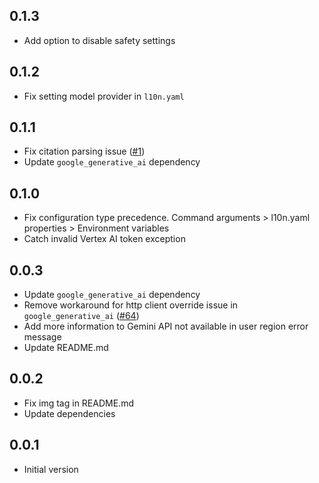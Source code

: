 ## 0.1.3
- Add option to disable safety settings

## 0.1.2
- Fix setting model provider in `l10n.yaml`

## 0.1.1
- Fix citation parsing issue
  ([#1](https://github.com/leancodepl/arb_translate/issues/1))
- Update `google_generative_ai` dependency

## 0.1.0
- Fix configuration type precedence. Command arguments > l10n.yaml properties >
  Environment variables
- Catch invalid Vertex AI token exception

## 0.0.3
- Update `google_generative_ai` dependency
- Remove workaround for http client override issue in `google_generative_ai`
  ([#64](https://github.com/google/generative-ai-dart/issues/64))
- Add more information to Gemini API not available in user region error message
- Update README.md

## 0.0.2
- Fix img tag in README.md
- Update dependencies

## 0.0.1

- Initial version
